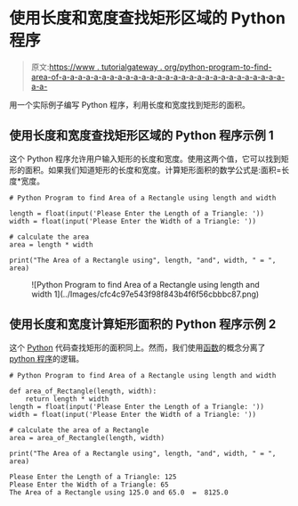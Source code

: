 # 使用长度和宽度查找矩形区域的 Python 程序

> 原文:[https://www . tutorialgateway . org/python-program-to-find-area-of-a-a-a-a-a-a-a-a-a-a-a-a-a-a-a-a-a-a-a-a-a-a-a-a-a-a-a-a-a-a-](https://www.tutorialgateway.org/python-program-to-find-area-of-a-rectangle-using-length-and-width/)

用一个实际例子编写 Python 程序，利用长度和宽度找到矩形的面积。

## 使用长度和宽度查找矩形区域的 Python 程序示例 1

这个 Python 程序允许用户输入矩形的长度和宽度。使用这两个值，它可以找到矩形的面积。如果我们知道矩形的长度和宽度。计算矩形面积的数学公式是:面积=长度*宽度。

```
# Python Program to find Area of a Rectangle using length and width

length = float(input('Please Enter the Length of a Triangle: '))
width = float(input('Please Enter the Width of a Triangle: '))

# calculate the area
area = length * width

print("The Area of a Rectangle using", length, "and", width, " = ", area)
```

<figure class="wp-block-image">![Python Program to find Area of a Rectangle using length and width 1](../Images/cfc4c97e543f98f843b4f6f56cbbbc87.png)</figure>

## 使用长度和宽度计算矩形面积的 Python 程序示例 2

这个 [Python](https://www.tutorialgateway.org/python-tutorial/) 代码查找矩形的面积同上。然而，我们使用[函数](https://www.tutorialgateway.org/functions-in-python/)的概念分离了 [python 程序](https://www.tutorialgateway.org/python-programming-examples/)的逻辑。

```
# Python Program to find Area of a Rectangle using length and width

def area_of_Rectangle(length, width):
    return length * width
length = float(input('Please Enter the Length of a Triangle: '))
width = float(input('Please Enter the Width of a Triangle: '))

# calculate the area of a Rectangle
area = area_of_Rectangle(length, width)

print("The Area of a Rectangle using", length, "and", width, " = ", area)
```

```
Please Enter the Length of a Triangle: 125
Please Enter the Width of a Triangle: 65
The Area of a Rectangle using 125.0 and 65.0  =  8125.0
```